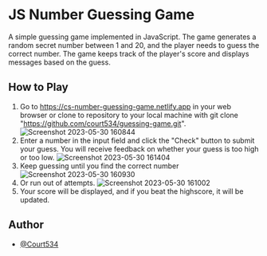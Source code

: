 
# JS Number Guessing Game

A simple guessing game implemented in JavaScript. The game generates a random secret number between 1 and 20, and the player needs to guess the correct number. The game keeps track of the player's score and displays messages based on the guess.

## How to Play

1. Go to https://cs-number-guessing-game.netlify.app in your web browser or clone to repository to your local machine with git clone "https://github.com/court534/guessing-game.git".
![Screenshot 2023-05-30 160844](https://github.com/Court534/number-guessing-game/assets/85391216/7f6ffbb8-4bed-477d-991e-453e9d9042eb)
2. Enter a number in the input field and click the "Check" button to submit your guess. You will receive feedback on whether your guess is too high or too low.
![Screenshot 2023-05-30 161404](https://github.com/Court534/number-guessing-game/assets/85391216/89c53d21-3179-4e13-ad11-f787aabfc0da)
3. Keep guessing until you find the correct number 
![Screenshot 2023-05-30 160930](https://github.com/Court534/number-guessing-game/assets/85391216/5db7fa25-7b4c-4980-9740-35f5958b6dce)
4. Or run out of attempts.
![Screenshot 2023-05-30 161002](https://github.com/Court534/number-guessing-game/assets/85391216/04242ee8-871a-4916-ae52-b37523152762)
5. Your score will be displayed, and if you beat the highscore, it will be updated.

## Author
- [@Court534](https://www.github.com/court534)
